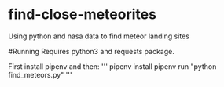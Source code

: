 # find-close-meteorites
Using python and nasa data to find meteor landing sites

#Running
Requires python3 and requests package.

First install pipenv and then:
'''
pipenv install
pipenv run "python find_meteors.py"
'''

